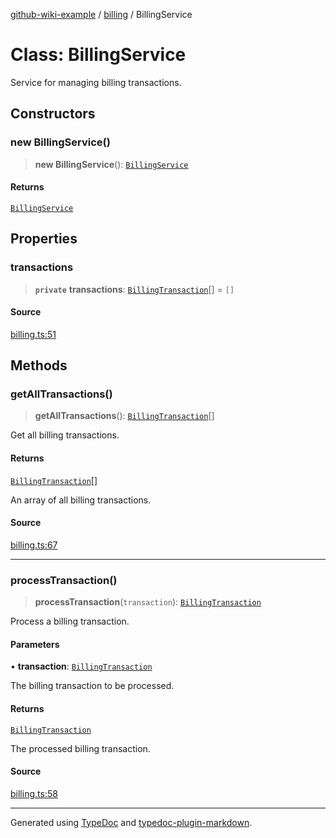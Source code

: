 [github-wiki-example](../wiki/Home) / [billing](../wiki/billing) / BillingService

# Class: BillingService

Service for managing billing transactions.

## Constructors

### new BillingService()

> **new BillingService**(): [`BillingService`](../wiki/billing.Class.BillingService)

#### Returns

[`BillingService`](../wiki/billing.Class.BillingService)

## Properties

### transactions

> **`private`** **transactions**: [`BillingTransaction`](../wiki/billing.Interface.BillingTransaction)[] = `[]`

#### Source

[billing.ts:51](https://github.com/tgreyuk/typedoc-plugin-markdown-examples/blob/13dc594/examples/04-typedoc-github-wiki-theme/src/billing.ts#L51)

## Methods

### getAllTransactions()

> **getAllTransactions**(): [`BillingTransaction`](../wiki/billing.Interface.BillingTransaction)[]

Get all billing transactions.

#### Returns

[`BillingTransaction`](../wiki/billing.Interface.BillingTransaction)[]

An array of all billing transactions.

#### Source

[billing.ts:67](https://github.com/tgreyuk/typedoc-plugin-markdown-examples/blob/13dc594/examples/04-typedoc-github-wiki-theme/src/billing.ts#L67)

***

### processTransaction()

> **processTransaction**(`transaction`): [`BillingTransaction`](../wiki/billing.Interface.BillingTransaction)

Process a billing transaction.

#### Parameters

• **transaction**: [`BillingTransaction`](../wiki/billing.Interface.BillingTransaction)

The billing transaction to be processed.

#### Returns

[`BillingTransaction`](../wiki/billing.Interface.BillingTransaction)

The processed billing transaction.

#### Source

[billing.ts:58](https://github.com/tgreyuk/typedoc-plugin-markdown-examples/blob/13dc594/examples/04-typedoc-github-wiki-theme/src/billing.ts#L58)

***

Generated using [TypeDoc](https://typedoc.org) and [typedoc-plugin-markdown](https://typedoc-plugin-markdown.org).
